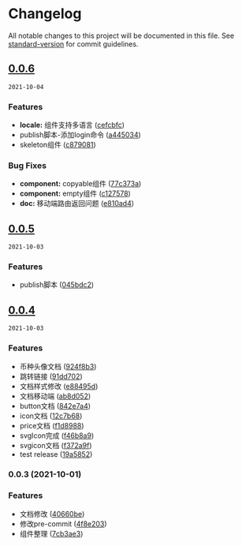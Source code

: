 # Changelog

All notable changes to this project will be documented in this file. See [standard-version](https://github.com/conventional-changelog/standard-version) for commit guidelines.

## [0.0.6](https://github.com/qqjay2017/minerui/compare/v0.0.5...v0.0.6)
`2021-10-04`


### Features

* **locale:** 组件支持多语言 ([cefcbfc](https://github.com/qqjay2017/minerui/commit/cefcbfc8579772a1e7303aaa9a68ac9bcecb6e18))
* publish脚本-添加login命令 ([a445034](https://github.com/qqjay2017/minerui/commit/a4450345903feb84ce8cc5e853349c4e55414e25))
* skeleton组件 ([c879081](https://github.com/qqjay2017/minerui/commit/c8790812857aa731ae8b7cb9ab337f31f805049e))


### Bug Fixes

* **component:** copyable组件 ([77c373a](https://github.com/qqjay2017/minerui/commit/77c373acdbfe14430963084d592130f6ef9f69ed))
* **component:** empty组件 ([c127578](https://github.com/qqjay2017/minerui/commit/c127578ba348636c603637945e475197b0333954))
* **doc:** 移动端路由返回问题 ([e810ad4](https://github.com/qqjay2017/minerui/commit/e810ad4236016d2e5248b3bf7d3d854975f2ebed))

## [0.0.5](https://github.com/qqjay2017/minerui/compare/v0.0.4...v0.0.5)
`2021-10-03`


### Features

* publish脚本 ([045bdc2](https://github.com/qqjay2017/minerui/commit/045bdc2f4a5430bf47ffa7b3a1766871ad3f338a))

## [0.0.4](https://github.com/qqjay2017/minerui/compare/v0.0.3...v0.0.4)
`2021-10-03`


### Features

* 币种头像文档 ([924f8b3](https://github.com/qqjay2017/minerui/commit/924f8b3d77782abaa1bff420cacbf88ec9c1d3ed))
* 跳转链接 ([91dd702](https://github.com/qqjay2017/minerui/commit/91dd702db33a0136680ac2dd5c5281d7832edf13))
* 文档样式修改 ([e88495d](https://github.com/qqjay2017/minerui/commit/e88495da405bf469734de4584cd06d798453c876))
* 文档移动端 ([ab8d052](https://github.com/qqjay2017/minerui/commit/ab8d052cda6dcb6fe38772858b50449c6525891c))
* button文档 ([842e7a4](https://github.com/qqjay2017/minerui/commit/842e7a4930a0664452c5ca0b226f78ac111537cf))
* icon文档 ([12c7b68](https://github.com/qqjay2017/minerui/commit/12c7b681d7f958dd42043e1551217beb2f5d4550))
* price文档 ([f1d8988](https://github.com/qqjay2017/minerui/commit/f1d898803fb32ac7e633ab1c442e8c054beab869))
* svgIcon完成 ([f46b8a9](https://github.com/qqjay2017/minerui/commit/f46b8a9d7808db51eb4000a8af8d22aceeb82f30))
* svgicon文档 ([f372a9f](https://github.com/qqjay2017/minerui/commit/f372a9fd5d3e3b48deaa224a94cd7e726332c3b5))
* test release ([19a5852](https://github.com/qqjay2017/minerui/commit/19a5852838386554dfb33368abbade1da2a4a8b3))

### 0.0.3 (2021-10-01)


### Features

* 文档修改 ([40660be](https://github.com/qqjay2017/minerui/commit/40660bed69b92f38122885760450a182aeac8f62))
* 修改pre-commit ([4f8e203](https://github.com/qqjay2017/minerui/commit/4f8e2036525578e6536aff20f94a7df4375eb1e8))
* 组件整理 ([7cb3ae3](https://github.com/qqjay2017/minerui/commit/7cb3ae309413c7ae1c800c3d9067265b9fdf5c39))
